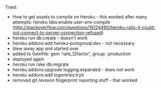 Tried:
* How to get assets to compile on Heroku - this worked after many attempts: heroku labs:enable user-env-compile (http://stackoverflow.com/questions/16124490/heroku-rails-4-could-not-connect-to-server-connection-refused)
* heroku run db:create - doesn't work
* heroku addons:add heroku-postgresql:dev - not necessary
* blew away app and started over
* added to Gemfile: gem 'rails_12factor', group: :production
* deployed again
* heroku run rake db:migrate
* heroku addons:upgrade logging:expanded - does not work
* heroku addons:add logentries:tryit
* removed git revision fingerprint reporting stuff - that worked
